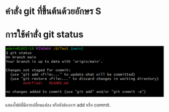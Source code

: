 # คำสั่ง git ที่ขึ้นต้นด้วยอักษร S

# การใช้คำสั่ง git status

![Alt text](image-11.png)

แสดงไฟล์ที่มีการเปลี่ยนแปลง หรือยังต้องการ add หรือ commit.